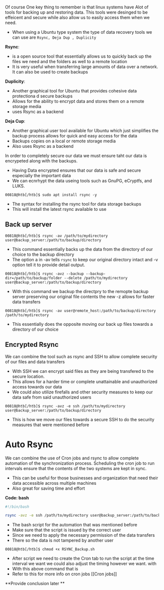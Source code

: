 Of course One key thing to remember is that linux systems have Alot of tools for backing up and restoring data. This tools were desinged to be effeicent and secure while also allow us to easily access them when we need. 

- When using  a Ubuntu type system the type of data recovery tools we can use are `Rsync, Deja Dup , Duplicity` 

**Rsync**: 
- is a open source tool that essentially allows us to quickly back up the files we need and the folders as well to a remote location
- It is very useful when transferring large amounts of data over a network. It can also be used to create  backups 

**Duplicity**:
- Another graphical tool for Ubuntu that provides cohesive data protectiona d secure backups 
- Allows for the ability to encrypt data and stores them on a remote storage media 
- uses Rsync as a backend 

**Deja Cup**:
- Another graphical user tool available for Ubuntu which just simplifies the backup process allows for quick and easy access for the data
- Backups copies on a local or remote storage media 
- Also uses Rsync as  a backend 

In order to completely secure our data we must ensure taht our data is encrypeted along with the backups.
- Having Data encrypted ensures that our data is safe and secure especially the important data
- We can ecnrhypt the data useing tools such as GnuPG, eCryptfs, and LUKS.

```shell-session
00818@htb[/htb]$ sudo apt install rsync -y
```

- The syntax for installing the rsync tool for data storage backups
- This will install the latest rsync available to use 

## Back up server 

```shell-session
00818@htb[/htb]$ rsync -av /path/to/mydirectory user@backup_server:/path/to/backup/directory
```

- This command essentially backs up the data from the directory of our choice to the backup directory 
- The option a in -av tells `rsync` to keep our original directory intact and -v option tell it to provide detail output. 

```shell-session
00818@htb[/htb]$ rsync -avz --backup --backup-dir=/path/to/backup/folder --delete /path/to/mydirectory user@backup_server:/path/to/backup/directory
```

- With this command we backup the directpry to the remopte backup server preserving our original file contents the new -z allows for faster data transfers 

```shell-session
00818@htb[/htb]$ rsync -av user@remote_host:/path/to/backup/directory /path/to/mydirectory
```
- This essentially does the opposite moving our back up files towards a directory of our choice

## Encrypted Rsync
We can combine the tool such as rsync and SSH to allow complete security of our files and data transfers 

- With SSH we can encrypt said files as they are being transfered to the secure location. 
- This allows for a harder time or complete unattainable and unauthorized access towards our data
- We could also utilize firefalls and other security measures to keep our data safe from said unauthorized users

```shell-session
00818@htb[/htb]$ rsync -avz -e ssh /path/to/mydirectory user@backup_server:/path/to/backup/directory
``` 

- This is how we move our files towards a secure SSH to do the security measures that were mentioned before

# Auto Rsync
We can combine the use of Cron jobs and rsync to allow complete automation of the synchronization process. Scheduling the cron job to run intervals ensure that the contents of the two systems are kept in sync. 

- This can be useful for those businesses  and organization that need their data accessible across multiple machines 
- Also great for saving time and effort 

**Code: bash**

```bash
#!/bin/bash

rsync -avz -e ssh /path/to/mydirectory user@backup_server:/path/to/backup/directory
```

- The bash script for the automation that was mentioned before
- Make sure that the script is issued by the correct user 
- Since we need to apply the necessary permission of the data transfers 
- There so the data is not tampered by another user

```shell-session
00818@htb[/htb]$ chmod +x RSYNC_Backup.sh
```

- After script we need to create the Cron tab to run the script at the time interval we want we could also adjust the timing however we want. with
- With this above command that is 
- Refer to this for more info on cron jobs [[Cron jobs]]


**Provide conclusion later **